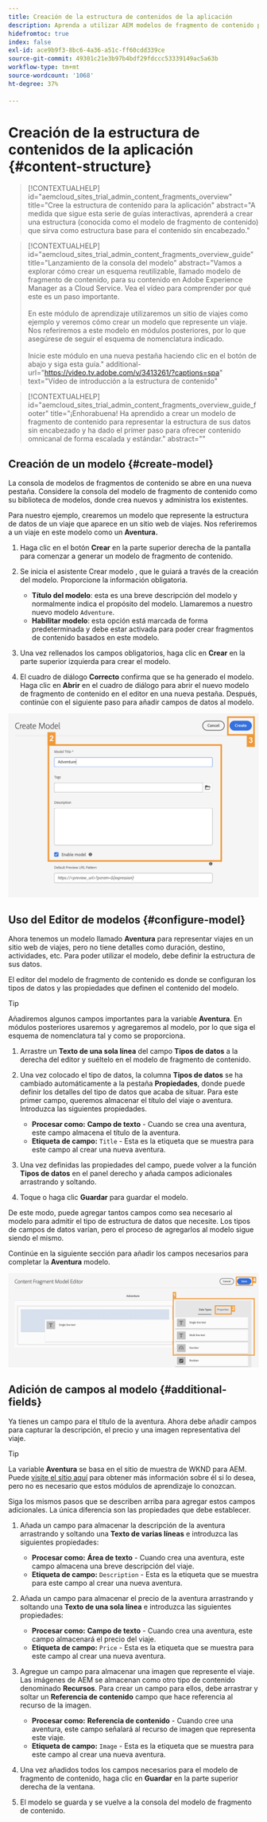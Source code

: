 ```yaml
---
title: Creación de la estructura de contenidos de la aplicación
description: Aprenda a utilizar AEM modelos de fragmento de contenido para crear su estructura de contenido, que sirve como base para su contenido sin encabezado.
hidefromtoc: true
index: false
exl-id: ace9b9f3-8bc6-4a36-a51c-ff60cdd339ce
source-git-commit: 49301c21e3b97b4bdf29fdccc53339149ac5a63b
workflow-type: tm+mt
source-wordcount: '1068'
ht-degree: 37%

---
```



# Creación de la estructura de contenidos de la aplicación {#content-structure}

>[!CONTEXTUALHELP]
>id="aemcloud_sites_trial_admin_content_fragments_overview"
>title="Cree la estructura de contenido para la aplicación"
>abstract="A medida que sigue esta serie de guías interactivas, aprenderá a crear una estructura (conocida como el modelo de fragmento de contenido) que sirva como estructura base para el contenido sin encabezado."

>[!CONTEXTUALHELP]
>id="aemcloud_sites_trial_admin_content_fragments_overview_guide"
>title="Lanzamiento de la consola del modelo"
>abstract="Vamos a explorar cómo crear un esquema reutilizable, llamado modelo de fragmento de contenido, para su contenido en Adobe Experience Manager as a Cloud Service. Vea el vídeo para comprender por qué este es un paso importante. <br><br>En este módulo de aprendizaje utilizaremos un sitio de viajes como ejemplo y veremos cómo crear un modelo que represente un viaje. Nos referiremos a este modelo en módulos posteriores, por lo que asegúrese de seguir el esquema de nomenclatura indicado.<br><br>Inicie este módulo en una nueva pestaña haciendo clic en el botón de abajo y siga esta guía."
>additional-url="https://video.tv.adobe.com/v/3413261/?captions=spa" text="Vídeo de introducción a la estructura de contenido"

>[!CONTEXTUALHELP]
>id="aemcloud_sites_trial_admin_content_fragments_overview_guide_footer"
>title="¡Enhorabuena! Ha aprendido a crear un modelo de fragmento de contenido para representar la estructura de sus datos sin encabezado y ha dado el primer paso para ofrecer contenido omnicanal de forma escalada y estándar."
>abstract=""

## Creación de un modelo {#create-model}

La consola de modelos de fragmentos de contenido se abre en una nueva pestaña. Considere la consola del modelo de fragmento de contenido como su biblioteca de modelos, donde crea nuevos y administra los existentes.

Para nuestro ejemplo, crearemos un modelo que represente la estructura de datos de un viaje que aparece en un sitio web de viajes. Nos referiremos a un viaje en este modelo como un **Aventura.**

1. Haga clic en el botón **Crear** en la parte superior derecha de la pantalla para comenzar a generar un modelo de fragmento de contenido.

1. Se inicia el asistente Crear modelo , que le guiará a través de la creación del modelo. Proporcione la información obligatoria.

   * **Título del modelo**: esta es una breve descripción del modelo y normalmente indica el propósito del modelo. Llamaremos a nuestro nuevo modelo `Adventure`.
   * **Habilitar modelo**: esta opción está marcada de forma predeterminada y debe estar activada para poder crear fragmentos de contenido basados en este modelo.

1. Una vez rellenados los campos obligatorios, haga clic en **Crear** en la parte superior izquierda para crear el modelo.

1. El cuadro de diálogo **Correcto** confirma que se ha generado el modelo. Haga clic en **Abrir** en el cuadro de diálogo para abrir el nuevo modelo de fragmento de contenido en el editor en una nueva pestaña. Después, continúe con el siguiente paso para añadir campos de datos al modelo.

![Pasos dos y tres de la creación de un modelo de fragmento de contenido](assets/do-not-localize/create-model.png)

## Uso del Editor de modelos {#configure-model}

Ahora tenemos un modelo llamado **Aventura** para representar viajes en un sitio web de viajes, pero no tiene detalles como duración, destino, actividades, etc. Para poder utilizar el modelo, debe definir la estructura de sus datos.

El editor del modelo de fragmento de contenido es donde se configuran los tipos de datos y las propiedades que definen el contenido del modelo.

>[!TIP]
>
>Añadiremos algunos campos importantes para la variable **Aventura**. En módulos posteriores usaremos y agregaremos al modelo, por lo que siga el esquema de nomenclatura tal y como se proporciona.

1. Arrastre un **Texto de una sola línea** del campo **Tipos de datos** a la derecha del editor y suéltelo en el modelo de fragmento de contenido.

1. Una vez colocado el tipo de datos, la columna **Tipos de datos** se ha cambiado automáticamente a la pestaña **Propiedades**, donde puede definir los detalles del tipo de datos que acaba de situar. Para este primer campo, queremos almacenar el título del viaje o aventura. Introduzca las siguientes propiedades.

   * **Procesar como:** **Campo de texto** - Cuando se crea una aventura, este campo almacena el título de la aventura.
   * **Etiqueta de campo:** `Title` - Esta es la etiqueta que se muestra para este campo al crear una nueva aventura.

1. Una vez definidas las propiedades del campo, puede volver a la función **Tipos de datos** en el panel derecho y añada campos adicionales arrastrando y soltando.

1. Toque o haga clic **Guardar** para guardar el modelo.

De este modo, puede agregar tantos campos como sea necesario al modelo para admitir el tipo de estructura de datos que necesite. Los tipos de campos de datos varían, pero el proceso de agregarlos al modelo sigue siendo el mismo.

Continúe en la siguiente sección para añadir los campos necesarios para completar la **Aventura** modelo.

![Pasos uno, dos y tres para añadir campos al modelo](assets/do-not-localize/define-model-fields.png)

## Adición de campos al modelo {#additional-fields}

Ya tienes un campo para el título de la aventura. Ahora debe añadir campos para capturar la descripción, el precio y una imagen representativa del viaje.

>[!TIP]
>
>La variable **Aventura** se basa en el sitio de muestra de WKND para AEM. Puede [visite el sitio aquí](https://wknd.site/us/en/adventures/yosemite-backpacking.html) para obtener más información sobre él si lo desea, pero no es necesario que estos módulos de aprendizaje lo conozcan.

Siga los mismos pasos que se describen arriba para agregar estos campos adicionales. La única diferencia son las propiedades que debe establecer.

1. Añada un campo para almacenar la descripción de la aventura arrastrando y soltando una **Texto de varias líneas** e introduzca las siguientes propiedades:

   * **Procesar como:** **Área de texto** - Cuando crea una aventura, este campo almacena una breve descripción del viaje.
   * **Etiqueta de campo:** `Description` - Esta es la etiqueta que se muestra para este campo al crear una nueva aventura.

1. Añada un campo para almacenar el precio de la aventura arrastrando y soltando una **Texto de una sola línea** e introduzca las siguientes propiedades:

   * **Procesar como:** **Campo de texto** - Cuando crea una aventura, este campo almacenará el precio del viaje.
   * **Etiqueta de campo:** `Price` - Esta es la etiqueta que se muestra para este campo al crear una nueva aventura.

1. Agregue un campo para almacenar una imagen que represente el viaje. Las imágenes de AEM se almacenan como otro tipo de contenido denominado **Recursos**. Para crear un campo para ellos, debe arrastrar y soltar un **Referencia de contenido** campo que hace referencia al recurso de la imagen.

   * **Procesar como:** **Referencia de contenido** - Cuando cree una aventura, este campo señalará al recurso de imagen que representa este viaje.
   * **Etiqueta de campo:** `Image` - Esta es la etiqueta que se muestra para este campo al crear una nueva aventura.

1. Una vez añadidos todos los campos necesarios para el modelo de fragmento de contenido, haga clic en **Guardar** en la parte superior derecha de la ventana.

1. El modelo se guarda y se vuelve a la consola del modelo de fragmento de contenido.

